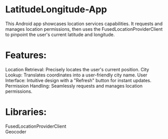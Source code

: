 # LatitudeLongitude-App
This Android app showcases location services capabilities. It requests and manages location permissions, then uses the FusedLocationProviderClient to pinpoint the user's current latitude and longitude.
# Features:
Location Retrieval: Precisely locates the user's current position.
City Lookup: Translates coordinates into a user-friendly city name.
User Interface: Intuitive design with a "Refresh" button for instant updates.
Permission Handling: Seamlessly requests and manages location permissions.
# Libraries:
FusedLocationProviderClient<br>
Geocoder
